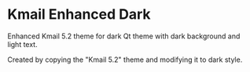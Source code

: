 # Kmail Enhanced Dark

Enhanced Kmail 5.2 theme for dark Qt theme with dark background and light text.

Created by copying the "Kmail 5.2" theme and modifying it to dark style.
